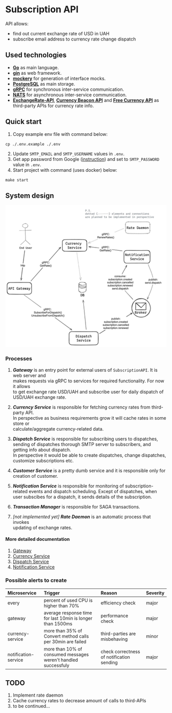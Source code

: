 # Subscription API

API allows:
- find out current exchange rate of USD in UAH
- subscribe email address to currency rate change dispatch

## Used technologies

- __[Go](https://go.dev/)__ as main language.
- __[gin](https://gin-gonic.com/docs/)__ as web framework.
- __[mockery](https://vektra.github.io/mockery/latest/)__ for generation of interface mocks.
- __[PostgreSQL](https://www.postgresql.org/)__ as main storage.
- __[gRPC](https://grpc.io/)__ for synchronous inter-service communication.
- __[NATS](https://docs.nats.io/)__ for asynchronous inter-service communication.
- __[ExchangeRate-API](https://www.exchangerate-api.com/)__, __[Currency Beacon API](https://currencybeacon.com/)__ and __[Free Currency API](https://github.com/fawazahmed0/exchange-api)__ as third-party APIs for currency rate info.

## Quick start

1. Copy example env file with command below:
```
cp ./.env.example ./.env
```
2. Update `SMTP_EMAIL` and `SMTP_USERNAME` values in `.env`.
3. Get app password from Google ([instruction](https://support.google.com/mail/answer/185833?hl=en)) and set to `SMTP_PASSWORD` value in `.env`.
4. Start project with command (uses docker) below:
```
make start
```


## System design
![system design](docs/system-design.jpg)

### Processes

1. ___Gateway___ is an entry point for external users of `SubscriptionAPI`. It is web server and\
makes requests via gRPC to services for required functionality. For now it allows \
to get exchange rate USD/UAH and subscribe user for daily dispatch of USD/UAH exchange rate.

2. ___Currency Service___ is responsible for fetching currency rates from third-party API. \
In perspective as business requirements grow it will cache rates in some store or \
calculate/aggregate currency-related data.

3. ___Dispatch Service___ is responsible for subscribing users to dispatches, \
sending of dispatches thorough SMTP server to subscribers, and getting info about dispatch.\
In perspective it would be able to create dispatches, change dispatches, \
customize subscriptions etc.

4. ___Customer Service___ is a pretty dumb service and it is responsible only for creation of customer.

5. ___Notification Service___ is responsible for monitoring of subscription-related events and dispatch scheduling. Except of dispatches, when user subscibes for a dispatch, it sends details of the subscription.

6. ___Transaction Manager___ is responsible for SAGA transactions.

7. _[not implemented yet]_ ___Rate Daemon___ is an automatic process that invokes \
updating of exchange rates.

#### More detailed documentation
1. [Gateway](./gateway)
2. [Currency Service](./service/currency)
3. [Dispatch Service](./service/dispatch)
4. [Notification Service](./service/notification)

### Possible alerts to create

| Microservice         | Trigger                                                        | Reason                                    | Severity |
| :------------------- | :------------------------------------------------------------- | :---------------------------------------- | :------- |
| every                | percent of used CPU is higher than 70%                         | efficiency check                          | major    |
| gateway              | average response time for last 10min is longer than 1500ms     | performance check                         | major    |
| currency-service     | more than 35% of Convert method calls per 30min are failed     | third-parties are misbehaving             | minor    |
| notification-service | more than 10% of consumed messages weren't handled successfuly | check correctness of notification sending | major    |


## TODO
1. Implement rate daemon
2. Cache currency rates to decrease amount of calls to third-APIs
3. to be continued...

